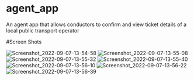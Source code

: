 # agent_app

An agent app that allows conductors to confirm and view ticket details of a local public transport operator

#Screen Shots

![Screenshot_2022-09-07-13-54-58](https://user-images.githubusercontent.com/91810391/188873388-68ed192f-c091-49df-b740-967fb8b199e7.png)
![Screenshot_2022-09-07-13-55-08](https://user-images.githubusercontent.com/91810391/188873416-d5fc75c6-ed18-4881-823f-6134525b8026.png)
![Screenshot_2022-09-07-13-55-32](https://user-images.githubusercontent.com/91810391/188873428-74fd9917-508d-4cf8-a25e-9eb4c6f49081.png)
![Screenshot_2022-09-07-13-55-40](https://user-images.githubusercontent.com/91810391/188873440-c9fe8842-9177-47a5-b475-6e2bd0a1cbc6.png)
![Screenshot_2022-09-07-13-56-10](https://user-images.githubusercontent.com/91810391/188873469-b50420bc-5d72-49d5-b730-1df99d2a9c72.png)
![Screenshot_2022-09-07-13-56-22](https://user-images.githubusercontent.com/91810391/188873486-724ed608-90f7-4d21-859c-27fdc60e54b2.png)
![Screenshot_2022-09-07-13-56-39](https://user-images.githubusercontent.com/91810391/188873536-bcf1292d-2bd2-42ce-9039-3481ac3e0233.png)
